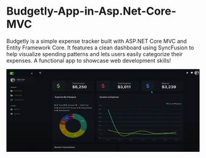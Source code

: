 # Budgetly-App-in-Asp.Net-Core-MVC

Budgetly is a simple expense tracker built with ASP.NET Core MVC and Entity Framework Core. It features a clean dashboard using SyncFusion to help visualize spending patterns and lets users easily categorize their expenses. A functional app to showcase web development skills!

<img src="/Home.png"/>
